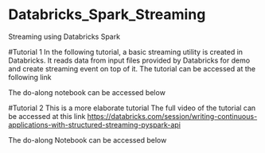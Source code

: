 # Databricks_Spark_Streaming
Streaming using Databricks Spark

#Tutorial 1
In the following tutorial, a basic streaming utility is created in Databricks. It reads data from input files provided by Databricks for demo and create streaming event on top of it.
The tutorial can be accessed at the following link

The do-along notebook can be accessed below



#Tutorial 2
This is a more elaborate tutorial
The full video of the tutorial can be accessed at this link
https://databricks.com/session/writing-continuous-applications-with-structured-streaming-pyspark-api

The do-along Notebook can be accessed below


